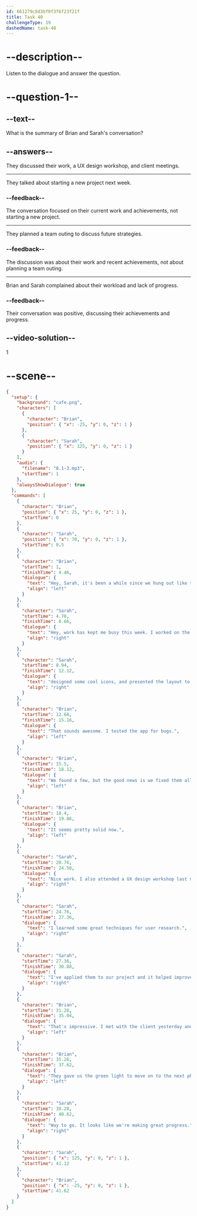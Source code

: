 ```yaml
---
id: 661279c8d3bf0f3f6f23f21f
title: Task 40
challengeType: 19
dashedName: task-40
---
```


<!-- (Audio) The whole dialogue -->

# --description--

Listen to the dialogue and answer the question.

# --question-1--

## --text--

What is the summary of Brian and Sarah's conversation?

## --answers--

They discussed their work, a UX design workshop, and client meetings.

---

They talked about starting a new project next week.

### --feedback--

The conversation focused on their current work and achievements, not starting a new project.

---

They planned a team outing to discuss future strategies.

### --feedback--

The discussion was about their work and recent achievements, not about planning a team outing.

---

Brian and Sarah complained about their workload and lack of progress.

### --feedback--

Their conversation was positive, discussing their achievements and progress.

## --video-solution--

1

# --scene--

```json
{
  "setup": {
    "background": "cafe.png",
    "characters": [
      {
        "character": "Brian",
        "position": { "x": -25, "y": 0, "z": 1 }
      },
      {
        "character": "Sarah",
        "position": { "x": 125, "y": 0, "z": 1 }
      }
    ],
    "audio": {
      "filename": "8.1-3.mp3",
      "startTime": 1
    },
    "alwaysShowDialogue": true
  },
  "commands": [
    {
      "character": "Brian",
      "position": { "x": 25, "y": 0, "z": 1 },
      "startTime": 0
    },
    {
      "character": "Sarah",
      "position": { "x": 70, "y": 0, "z": 1 },
      "startTime": 0.5
    },
    {
      "character": "Brian",
      "startTime": 1,
      "finishTime": 4.46,
      "dialogue": {
        "text": "Hey, Sarah, it's been a while since we hung out like this.",
        "align": "left"
      }
    },
    {
      "character": "Sarah",
      "startTime": 4.78,
      "finishTime": 8.66,
      "dialogue": {
        "text": "Hey, work has kept me busy this week. I worked on the new app interface,",
        "align": "right"
      }
    },
    {
      "character": "Sarah",
      "startTime": 8.94,
      "finishTime": 12.12,
      "dialogue": {
        "text": "designed some cool icons, and presented the layout to the team yesterday.",
        "align": "right"
      }
    },
    {
      "character": "Brian",
      "startTime": 12.68,
      "finishTime": 15.16,
      "dialogue": {
        "text": "That sounds awesome. I tested the app for bugs.",
        "align": "left"
      }
    },
    {
      "character": "Brian",
      "startTime": 15.5,
      "finishTime": 18.12,
      "dialogue": {
        "text": "We found a few, but the good news is we fixed them all.",
        "align": "left"
      }
    },
    {
      "character": "Brian",
      "startTime": 18.4,
      "finishTime": 19.86,
      "dialogue": {
        "text": "It seems pretty solid now.",
        "align": "left"
      }
    },
    {
      "character": "Sarah",
      "startTime": 20.76,
      "finishTime": 24.58,
      "dialogue": {
        "text": "Nice work. I also attended a UX design workshop last month.",
        "align": "right"
      }
    },
    {
      "character": "Sarah",
      "startTime": 24.76,
      "finishTime": 27.36,
      "dialogue": {
        "text": "I learned some great techniques for user research.",
        "align": "right"
      }
    },
    {
      "character": "Sarah",
      "startTime": 27.36,
      "finishTime": 30.88,
      "dialogue": {
        "text": "I've applied them to our project and it helped improve the user experience.",
        "align": "right"
      }
    },
    {
      "character": "Brian",
      "startTime": 31.28,
      "finishTime": 35.04,
      "dialogue": {
        "text": "That's impressive. I met with the client yesterday and they loved our progress.",
        "align": "left"
      }
    },
    {
      "character": "Brian",
      "startTime": 35.26,
      "finishTime": 37.62,
      "dialogue": {
        "text": "They gave us the green light to move on to the next phase.",
        "align": "left"
      }
    },
    {
      "character": "Sarah",
      "startTime": 38.28,
      "finishTime": 40.62,
      "dialogue": {
        "text": "Way to go. It looks like we're making great progress.",
        "align": "right"
      }
    },
    {
      "character": "Sarah",
      "position": { "x": 125, "y": 0, "z": 1 },
      "startTime": 41.12
    },
    {
      "character": "Brian",
      "position": { "x": -25, "y": 0, "z": 1 },
      "startTime": 41.62
    }
  ]
}
```
